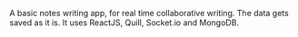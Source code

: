 A basic notes writing app, for real time collaborative writing. The data gets saved as it is. It uses ReactJS, Quill, Socket.io and MongoDB. 
